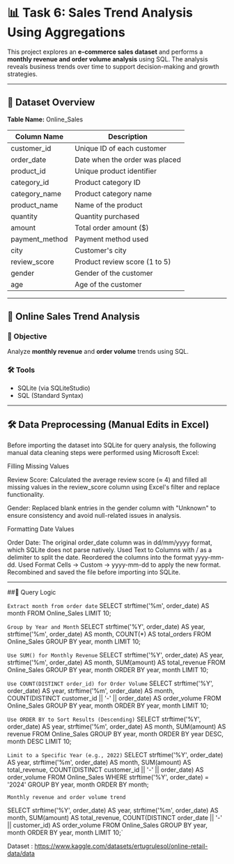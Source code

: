 # 📊  Task 6: Sales Trend Analysis Using Aggregations

This project explores an **e-commerce sales dataset** and performs a **monthly revenue and order volume analysis** using SQL. 
The analysis reveals business trends over time to support decision-making and growth strategies.

---

## 📁 Dataset Overview

**Table Name:** Online_Sales

| Column Name     | Description                          |
|-----------------|--------------------------------------|
| customer_id     | Unique ID of each customer           |
| order_date      | Date when the order was placed       |
| product_id      | Unique product identifier            |
| category_id     | Product category ID                  |
| category_name   | Product category name                |
| product_name    | Name of the product                  |
| quantity        | Quantity purchased                   |
| amount          | Total order amount ($)               |
| payment_method  | Payment method used                  |
| city            | Customer's city                      |
| review_score    | Product review score (1 to 5)        |
| gender          | Gender of the customer               |
| age             | Age of the customer                  |

---

## 🎯 Online Sales Trend Analysis

### 📌 Objective
Analyze **monthly revenue** and **order volume** trends using SQL.

### 🛠️ Tools
- SQLite (via SQLiteStudio)
- SQL (Standard Syntax)

---

## 🛠️ Data Preprocessing (Manual Edits in Excel)
Before importing the dataset into SQLite for query analysis, the following manual data cleaning steps were performed using Microsoft Excel:

Filling Missing Values

Review Score: Calculated the average review score (≈ 4) and filled all missing values in the review_score column using Excel's filter and replace functionality.

Gender: Replaced blank entries in the gender column with "Unknown" to ensure consistency and avoid null-related issues in analysis.

Formatting Date Values

Order Date: The original order_date column was in dd/mm/yyyy format, which SQLite does not parse natively. Used Text to Columns with / as a delimiter to split the date.
Reordered the columns into the format yyyy-mm-dd. Used Format Cells → Custom → yyyy-mm-dd to apply the new format.
Recombined and saved the file before importing into SQLite.

---

##🧠 Query Logic

`Extract month from order date`
SELECT 
  strftime('%m', order_date) AS month
FROM Online_Sales
LIMIT 10;

`Group by Year and Month`
SELECT 
  strftime('%Y', order_date) AS year,
  strftime('%m', order_date) AS month,
  COUNT(*) AS total_orders
FROM Online_Sales
GROUP BY year, month
LIMIT 10;

`Use SUM() for Monthly Revenue`
SELECT 
  strftime('%Y', order_date) AS year,
  strftime('%m', order_date) AS month,
  SUM(amount) AS total_revenue
FROM Online_Sales
GROUP BY year, month
ORDER BY year, month
LIMIT 10;

`Use COUNT(DISTINCT order_id) for Order Volume`
SELECT 
  strftime('%Y', order_date) AS year,
  strftime('%m', order_date) AS month,
  COUNT(DISTINCT customer_id || '-' || order_date) AS order_volume
FROM Online_Sales
GROUP BY year, month
ORDER BY year, month
LIMIT 10;

`Use ORDER BY to Sort Results (Descending)`
SELECT 
  strftime('%Y', order_date) AS year,
  strftime('%m', order_date) AS month,
  SUM(amount) AS revenue
FROM Online_Sales
GROUP BY year, month
ORDER BY year DESC, month DESC
LIMIT 10;

`Limit to a Specific Year (e.g., 2022)`
SELECT 
  strftime('%Y', order_date) AS year,
  strftime('%m', order_date) AS month,
  SUM(amount) AS total_revenue,
  COUNT(DISTINCT customer_id || '-' || order_date) AS order_volume
FROM Online_Sales
WHERE strftime('%Y', order_date) = '2024'
GROUP BY year, month
ORDER BY month;

`Monthly revenue and order volume trend`

SELECT 
    strftime('%Y', order_date) AS year,
    strftime('%m', order_date) AS month,
    SUM(amount) AS total_revenue,
    COUNT(DISTINCT order_date || '-' || customer_id) AS order_volume
FROM 
    Online_Sales
GROUP BY 
    year, month
ORDER BY 
    year, month
LIMIT 10;`

Dataset : https://www.kaggle.com/datasets/ertugrulesol/online-retail-data/data
